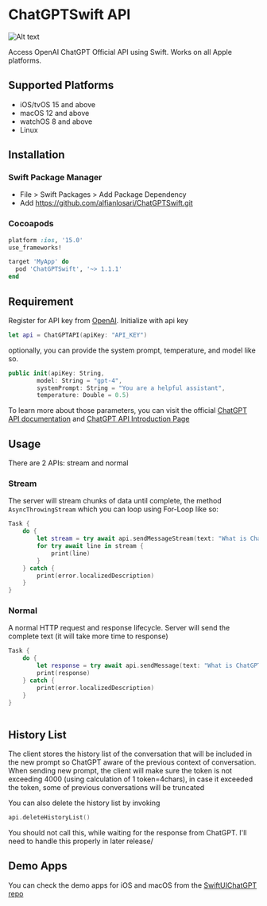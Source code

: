 # ChatGPTSwift API

![Alt text](https://imagizer.imageshack.com/v2/640x480q90/923/c9MPBA.png "image")

Access OpenAI ChatGPT Official API using Swift. Works on all Apple platforms.

## Supported Platforms

- iOS/tvOS 15 and above
- macOS 12 and above
- watchOS 8 and above
- Linux

## Installation

### Swift Package Manager
- File > Swift Packages > Add Package Dependency
- Add https://github.com/alfianlosari/ChatGPTSwift.git

### Cocoapods
```ruby
platform :ios, '15.0'
use_frameworks!

target 'MyApp' do
  pod 'ChatGPTSwift', '~> 1.1.1'
end
```

## Requirement

Register for API key from [OpenAI](https://openai.com/api). Initialize with api key

```swift
let api = ChatGPTAPI(apiKey: "API_KEY")
```

optionally, you can provide the system prompt, temperature, and model like so.
```swift
public init(apiKey: String,
        model: String = "gpt-4",
        systemPrompt: String = "You are a helpful assistant",
        temperature: Double = 0.5)
```

To learn more about those parameters, you can visit the official [ChatGPT API documentation](https://platform.openai.com/docs/guides/chat/introduction) and [ChatGPT API Introduction Page](https://openai.com/blog/introducing-chatgpt-and-whisper-apis)

## Usage

There are 2 APIs: stream and normal

### Stream

The server will stream chunks of data until complete, the method `AsyncThrowingStream` which you can loop using For-Loop like so:

```swift
Task {
    do {
        let stream = try await api.sendMessageStream(text: "What is ChatGPT?")
        for try await line in stream {
            print(line)
        }
    } catch {
        print(error.localizedDescription)
    }
}
```

### Normal
A normal HTTP request and response lifecycle. Server will send the complete text (it will take more time to response)

```swift
Task {
    do {
        let response = try await api.sendMessage(text: "What is ChatGPT?")
        print(response)
    } catch {
        print(error.localizedDescription)
    }
}
        
```

## History List

The client stores the history list of the conversation that will be included in the new prompt so ChatGPT aware of the previous context of conversation. When sending new prompt, the client will make sure the token is not exceeding 4000 (using calculation of 1 token=4chars), in case it exceeded the token, some of previous conversations will be truncated

You can also delete the history list by invoking
```swift
api.deleteHistoryList()
```

You should not call this, while waiting for the response from ChatGPT. I'll need to handle this properly in later release/


## Demo Apps
You can check the demo apps for iOS and macOS from the [SwiftUIChatGPT repo](https://github.com/alfianlosari/ChatGPTSwiftUI)
